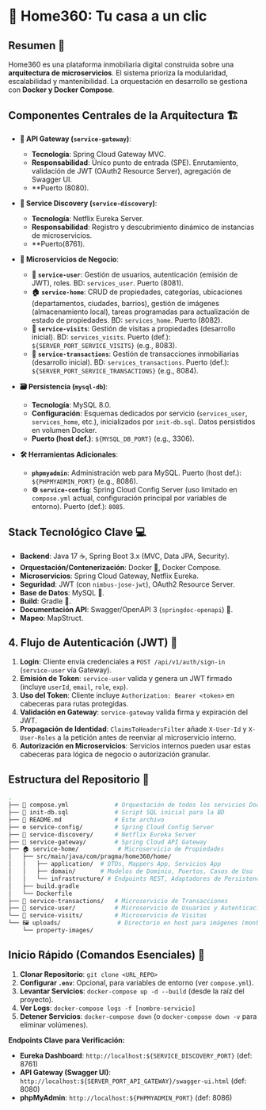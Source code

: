 # 🏡  Home360: Tu casa a un clic

## Resumen 📜

Home360 es una plataforma inmobiliaria digital construida sobre una **arquitectura de microservicios**. El sistema prioriza la modularidad, escalabilidad y mantenibilidad. La orquestación en desarrollo se gestiona con **Docker y Docker Compose**.

## Componentes Centrales de la Arquitectura 🏗️

* **🚪 API Gateway (`service-gateway`)**:
    * **Tecnología**: Spring Cloud Gateway MVC.
    * **Responsabilidad**: Único punto de entrada (SPE). Enrutamiento, validación de JWT (OAuth2 Resource Server), agregación de Swagger UI.
    * **Puerto (8080).

* **🧭 Service Discovery (`service-discovery`)**:
    * **Tecnología**: Netflix Eureka Server.
    * **Responsabilidad**: Registro y descubrimiento dinámico de instancias de microservicios.
    * **Puerto(8761).

* **🧩 Microservicios de Negocio**:
    * **👤 `service-user`**: Gestión de usuarios, autenticación (emisión de JWT), roles. BD: `services_user`. Puerto (8081).
    * **🏠 `service-home`**: CRUD de propiedades, categorías, ubicaciones (departamentos, ciudades, barrios), gestión de imágenes (almacenamiento local), tareas programadas para actualización de estado de propiedades. BD: `services_home`. Puerto  (8082).
    * **🚶 `service-visits`**: Gestión de visitas a propiedades (desarrollo inicial). BD: `services_visits`. Puerto (def.): `${SERVER_PORT_SERVICE_VISITS}` (e.g., 8083).
    * **💸 `service-transactions`**: Gestión de transacciones inmobiliarias (desarrollo inicial). BD: `services_transactions`. Puerto (def.): `${SERVER_PORT_SERVICE_TRANSACTIONS}` (e.g., 8084).

* **🗃️ Persistencia (`mysql-db`)**:
    * **Tecnología**: MySQL 8.0.
    * **Configuración**: Esquemas dedicados por servicio (`services_user`, `services_home`, etc.), inicializados por `init-db.sql`. Datos persistidos en volumen Docker.
    * **Puerto (host def.)**: `${MYSQL_DB_PORT}` (e.g., 3306).

* **🛠️ Herramientas Adicionales**:
    * **`phpmyadmin`**: Administración web para MySQL. Puerto (host def.): `${PHPMYADMIN_PORT}` (e.g., 8086).
    * **⚙️ `service-config`**: Spring Cloud Config Server (uso limitado en `compose.yml` actual, configuración principal por variables de entorno). Puerto (def.): `8085`.

## Stack Tecnológico Clave 💻

* **Backend**: Java 17 ☕, Spring Boot 3.x (MVC, Data JPA, Security).
* **Orquestación/Contenerización**: Docker 🐳, Docker Compose.
* **Microservicios**: Spring Cloud Gateway, Netflix Eureka.
* **Seguridad**: JWT (con `nimbus-jose-jwt`), OAuth2 Resource Server.
* **Base de Datos**: MySQL 🐬.
* **Build**: Gradle 🐘.
* **Documentación API**: Swagger/OpenAPI 3 (`springdoc-openapi`) 📖.
* **Mapeo**: MapStruct.

## 4. Flujo de Autenticación (JWT) 🔑

1.  **Login**: Cliente envía credenciales a `POST /api/v1/auth/sign-in` (`service-user` vía Gateway).
2.  **Emisión de Token**: `service-user` valida y genera un JWT firmado (incluye `userId`, `email`, `role`, `exp`).
3.  **Uso del Token**: Cliente incluye `Authorization: Bearer <token>` en cabeceras para rutas protegidas.
4.  **Validación en Gateway**: `service-gateway` valida firma y expiración del JWT.
5.  **Propagación de Identidad**: `ClaimsToHeadersFilter` añade `X-User-Id` y `X-User-Roles` a la petición antes de reenviar al microservicio interno.
6.  **Autorización en Microservicios**: Servicios internos pueden usar estas cabeceras para lógica de negocio o autorización granular.

## Estructura del Repositorio 📂

```bash
.
├── 🐳 compose.yml             # Orquestación de todos los servicios Docker
├── 📜 init-db.sql             # Script SQL inicial para la BD
├── 📄 README.md               # Este archivo
├── ⚙️ service-config/         # Spring Cloud Config Server
├── 🧭 service-discovery/      # Netflix Eureka Server
├── 🚪 service-gateway/        # Spring Cloud API Gateway
├── 🏠 service-home/           # Microservicio de Propiedades
│   ├── src/main/java/com/pragma/home360/home/
│   │   ├── application/  # DTOs, Mappers App, Servicios App
│   │   ├── domain/       # Modelos de Dominio, Puertos, Casos de Uso
│   │   └── infrastructure/ # Endpoints REST, Adaptadores de Persistencia, Entidades JPA
│   ├── build.gradle
│   └── Dockerfile
├── 💸 service-transactions/   # Microservicio de Transacciones
├── 👤 service-user/           # Microservicio de Usuarios y Autenticación
└── 🚶 service-visits/         # Microservicio de Visitas
└── 🖼️ uploads/                # Directorio en host para imágenes (montado en service-home)
    └── property-images/
```

## Inicio Rápido (Comandos Esenciales) 🚀

1.  **Clonar Repositorio**: `git clone <URL_REPO>`
2.  **Configurar `.env`**: Opcional, para variables de entorno (ver `compose.yml`).
3.  **Levantar Servicios**: `docker-compose up -d --build` (desde la raíz del proyecto).
4.  **Ver Logs**: `docker-compose logs -f [nombre-servicio]`
5.  **Detener Servicios**: `docker-compose down` (o `docker-compose down -v` para eliminar volúmenes).

**Endpoints Clave para Verificación:**
* **Eureka Dashboard**: `http://localhost:${SERVICE_DISCOVERY_PORT}` (def: 8761)
* **API Gateway (Swagger UI)**: `http://localhost:${SERVER_PORT_API_GATEWAY}/swagger-ui.html` (def: 8080)
* **phpMyAdmin**: `http://localhost:${PHPMYADMIN_PORT}` (def: 8086)

